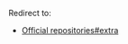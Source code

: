 Redirect to:

*   [Official repositories#extra](/index.php/Official_repositories#extra "Official repositories")